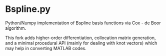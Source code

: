 # Bspline.py

Python/Numpy implementation of Bspline basis functions via Cox - de Boor algorithm.

This fork adds higher-order differentiation, collocation matrix generation, and a minimal procedural API (mainly for dealing with knot vectors) which may help in converting MATLAB codes.

